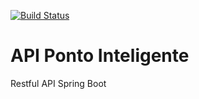 [![Build Status](https://travis-ci.org/ivana-queiroz-assis/pontoInteligente.svg?branch=master)](https://travis-ci.org/ivana-queiroz-assis/pontoInteligente)

# API Ponto Inteligente
Restful API Spring Boot

